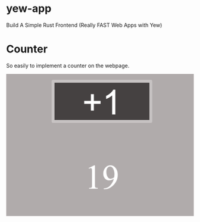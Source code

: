 # yew-app

Build A Simple Rust Frontend (Really FAST Web Apps with Yew)

# Counter

So easily to implement a counter on the webpage.

<img src="https://raw.githubusercontent.com/encoreshao/yew-app/main/images/counter.png">
